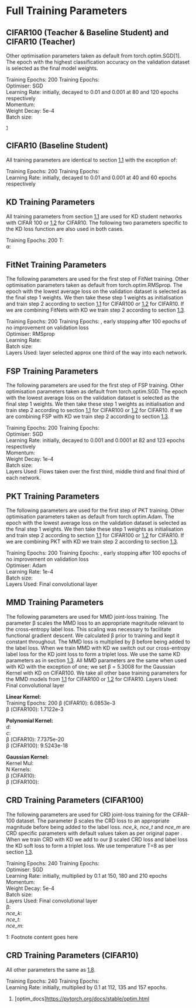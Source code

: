 # Full Training Parameters

## CIFAR100 (Teacher & Baseline Student) and CIFAR10 (Teacher)

Other optimisation parameters taken as default from
torch.optim.SGD\[1\]. The epoch with the highest classification accuracy
on the validation dataset is selected as the final model weights.

Training Epochs: 200 Training Epochs:  
Optimiser: SGD  
Learning Rate: initially, decayed to 0.01 and 0.001 at 80 and 120 epochs
respectively  
Momentum:  
Weight Decay: 5e-4  
Batch size:

<sup>[1](#myfootnote1)</sup>

## CIFAR10 (Baseline Student)

All training parameters are identical to section [1.1](#sec:default_params) with the exception of:

Training Epochs: 200 Training Epochs:  
Learning Rate: initially, decayed to 0.01 and 0.001 at 40 and 60 epochs respectively

## KD Training Parameters

All training parameters from section [1.1](#sec:default_params) are used for KD student networks with CIFAR 100 or [1.2](#sec:c10student) for CIFAR10. The following two parameters specific to the KD loss function are also used in both cases.

Training Epochs: 200 
T:  
α:

## FitNet Training Parameters

The following parameters are used for the first step of FitNet training. Other optimisation parameters taken as default from torch.optim.RMSprop. The epoch with the lowest average loss on the validation dataset is selected as the final step 1 weights. We then take these step 1 weights as initialisation and train step 2 according to section [1.1](#sec:default_params) for CIFAR100 or [1.2](#sec:c10student) for CIFAR10. If we are combining FitNets with KD we train step 2 according to section [1.3](#sec:kd_params).

Training Epochs: 200 Training Epochs: , early stopping after 100 epochs of no improvement on validation loss  
Optimiser: RMSprop  
Learning Rate:  
Batch size:  
Layers Used: layer selected approx one third of the way into each network.

## FSP Training Parameters

The following parameters are used for the first step of FSP training. Other optimisation parameters taken as default from torch.optim.SGD. The epoch with the lowest average loss on the validation dataset is selected as the final step 1 weights. We then take these step 1 weights as initialisation and train step 2 according to section [1.1](#sec:default_params) for CIFAR100 or [1.2](#sec:c10student) for CIFAR10. If we are combining FSP with KD we train step 2 according to section [1.3](#sec:kd_params).

Training Epochs: 200 Training Epochs:  
Optimiser: SGD  
Learning Rate: initially, decayed to 0.001 and 0.0001 at 82 and 123 epochs respectively  
Momentum:  
Weight Decay: 1e-4  
Batch size:  
Layers Used: Flows taken over the first third, middle third and final third of each network.

## PKT Training Parameters

The following parameters are used for the first step of PKT training. Other optimisation parameters taken as default from torch.optim.Adam. The epoch with the lowest average loss on the validation dataset is selected as the final step 1 weights. We then take these step 1 weights as initialisation and train step 2 according to section [1.1](#sec:default_params) for CIFAR100 or [1.2](#sec:c10student) for CIFAR10. If we are combining PKT with KD we train step 2 according to section [1.3](#sec:kd_params).

Training Epochs: 200 Training Epochs: , early stopping after 100 epochs of no improvement on validation loss  
Optimiser: Adam  
Learning Rate: 1e-4  
Batch size:  
Layers Used: Final convolutional layer

## MMD Training Parameters

The following parameters are used for MMD joint-loss training. The parameter β scales the MMD loss to an appropriate magnitude relevant to the cross-entropy label loss. This scaling was necessary to facilitate functional gradient descent. We calculated β prior to training and kept it constant throughout. The MMD loss is multiplied by β before being added to the label loss. When we train MMD with KD we switch out our cross-entropy label loss for the KD joint loss to form a triplet loss. We use the same KD parameters as in section [1.3](#sec:kd_params). All MMD parameters are the same when used with KD with the exception of one; we set β = 5.3008 for the Gaussian Kernel with KD on CIFAR100. We take all other base training parameters for the MMD models from [1.1](#sec:default_params) for CIFAR100 or [1.2](#sec:c10student) for CIFAR10. Layers Used: Final convolutional layer

**Linear Kernel:**  
Training Epochs: 200 
β (CIFAR10): 6.0853e-3  
β (CIFAR100): 1.7122e-3  
  
**Polynomial Kernel:**  
*d*:  
*c*:  
β (CIFAR10): 7.7375e-20  
β (CIFAR100): 9.5243e-18  
  
**Gaussian Kernel:**  
Kernel Mul:  
N Kernels:  
β (CIFAR10):  
β (CIFAR100):

## CRD Training Parameters (CIFAR100)

The following parameters are used for CRD joint-loss training for the CIFAR-100 dataset. The parameter β scales the CRD loss to an appropriate magnitude before being added to the label loss. *nce_k*, *nce_t* and *nce_m* are CRD specific parameters with default values taken as per original paper . When we train CRD with KD we add to our β scaled CRD loss and label loss the KD soft loss to form a triplet loss. We use temperature T=8 as per section [1.3](#sec:kd_params).

Training Epochs: 240 Training Epochs:  
Optimiser: SGD  
Learning Rate: initially, multiplied by 0.1 at 150, 180 and 210 epochs  
Momentum:  
Weight Decay: 5e-4  
Batch size:  
Layers Used: Final convolutional layer  
β:  
*nce_k*:  
*nce_t*:  
*nce_m*:

<a name="myfootnote1">1</a>: Footnote content goes here

## CRD Training Parameters (CIFAR10)

All other parameters the same as [1.8](#sec:crd_default).

Training Epochs: 240 Training Epochs:  
Learning Rate: initially, multiplied by 0.1 at 112, 135 and 157 epochs.

1.  <span id="optim_docs" label="optim_docs">\[optim\_docs\]</span>https://pytorch.org/docs/stable/optim.html
